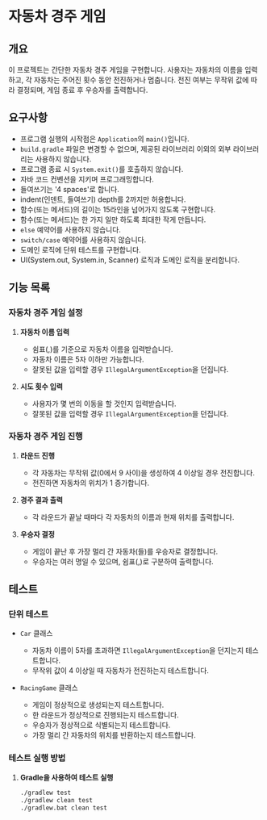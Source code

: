 # 자동차 경주 게임

## 개요

이 프로젝트는 간단한 자동차 경주 게임을 구현합니다. 사용자는 자동차의 이름을 입력하고, 각 자동차는 주어진 횟수 동안 전진하거나 멈춥니다. 전진 여부는 무작위 값에 따라 결정되며, 게임 종료 후 우승자를 출력합니다.

## 요구사항

- 프로그램 실행의 시작점은 `Application`의 `main()`입니다.
- `build.gradle` 파일은 변경할 수 없으며, 제공된 라이브러리 이외의 외부 라이브러리는 사용하지 않습니다.
- 프로그램 종료 시 `System.exit()`를 호출하지 않습니다.
- 자바 코드 컨벤션을 지키며 프로그래밍합니다.
- 들여쓰기는 '4 spaces'로 합니다.
- indent(인덴트, 들여쓰기) depth를 2까지만 허용합니다.
- 함수(또는 메서드)의 길이는 15라인을 넘어가지 않도록 구현합니다.
- 함수(또는 메서드)는 한 가지 일만 하도록 최대한 작게 만듭니다.
- `else` 예약어를 사용하지 않습니다.
- `switch/case` 예약어를 사용하지 않습니다.
- 도메인 로직에 단위 테스트를 구현합니다.
- UI(System.out, System.in, Scanner) 로직과 도메인 로직을 분리합니다.

## 기능 목록

### 자동차 경주 게임 설정

1. **자동차 이름 입력**
    - 쉼표(,)를 기준으로 자동차 이름을 입력받습니다.
    - 자동차 이름은 5자 이하만 가능합니다.
    - 잘못된 값을 입력할 경우 `IllegalArgumentException`을 던집니다.

2. **시도 횟수 입력**
    - 사용자가 몇 번의 이동을 할 것인지 입력받습니다.
    - 잘못된 값을 입력할 경우 `IllegalArgumentException`을 던집니다.

### 자동차 경주 게임 진행

1. **라운드 진행**
    - 각 자동차는 무작위 값(0에서 9 사이)을 생성하여 4 이상일 경우 전진합니다.
    - 전진하면 자동차의 위치가 1 증가합니다.

2. **경주 결과 출력**
    - 각 라운드가 끝날 때마다 각 자동차의 이름과 현재 위치를 출력합니다.

3. **우승자 결정**
    - 게임이 끝난 후 가장 멀리 간 자동차(들)를 우승자로 결정합니다.
    - 우승자는 여러 명일 수 있으며, 쉼표(,)로 구분하여 출력합니다.

## 테스트

### 단위 테스트

- `Car` 클래스
    - 자동차 이름이 5자를 초과하면 `IllegalArgumentException`을 던지는지 테스트합니다.
    - 무작위 값이 4 이상일 때 자동차가 전진하는지 테스트합니다.

- `RacingGame` 클래스
    - 게임이 정상적으로 생성되는지 테스트합니다.
    - 한 라운드가 정상적으로 진행되는지 테스트합니다.
    - 우승자가 정상적으로 식별되는지 테스트합니다.
    - 가장 멀리 간 자동차의 위치를 반환하는지 테스트합니다.

### 테스트 실행 방법

1. **Gradle을 사용하여 테스트 실행**
   ```sh
   ./gradlew test
   ./gradlew clean test
   ./gradlew.bat clean test
   